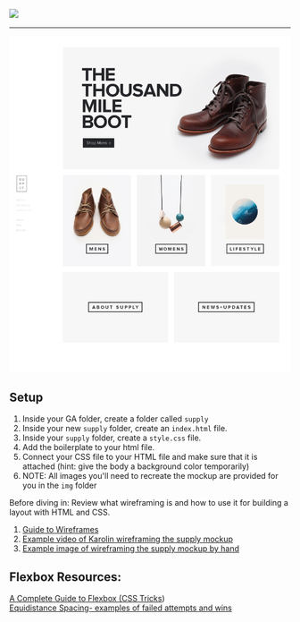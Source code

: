 ![](/ga_cog.png)

---

![](mockup.png)

## Setup

1. Inside your GA folder, create a folder called `supply`<br>
2. Inside your new `supply` folder, create an `index.html` file.<br>
3. Inside your `supply` folder, create a `style.css` file.<br>
4. Add the boilerplate to your html file.<br>
5. Connect your CSS file to your HTML file and make sure that it is attached (hint: give the body a background color temporarily)<br>
6. NOTE: All images you'll need to recreate the mockup are provided for you in the `img` folder

Before diving in: Review what wireframing is and how to use it for building a layout with HTML and CSS.

1. [Guide to Wireframes](https://webdesign.tutsplus.com/articles/a-beginners-guide-to-wireframing--webdesign-7399)
2. [Example video of Karolin wireframing the supply mockup](https://youtu.be/fixtY24nzSg)
3. [Example image of wireframing the supply mockup by hand](https://imgur.com/N611F5d.png)

## Flexbox Resources:

[A Complete Guide to Flexbox (CSS Tricks](https://css-tricks.com/snippets/css/a-guide-to-flexbox/)) <br>
[Equidistance Spacing- examples of failed attempts and wins](https://css-tricks.com/equidistant-objects-with-css/)
